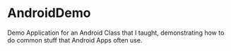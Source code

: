# AndroidDemo
Demo Application for an Android Class that I taught, demonstrating how to do common stuff that Android Apps often use.
